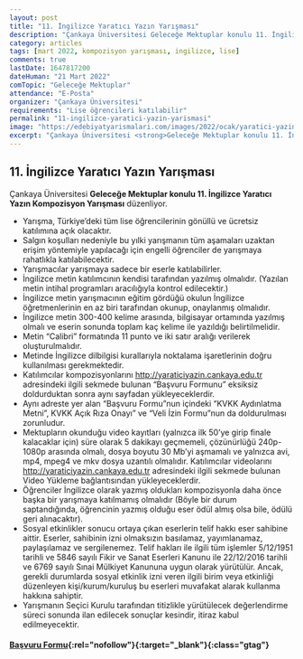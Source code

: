 ```yaml
---
layout: post
title: "11. İngilizce Yaratıcı Yazın Yarışması"
description: "Çankaya Üniversitesi Geleceğe Mektuplar konulu 11. İngilizce Yaratıcı Yazın Kompozisyon Yarışması düzenliyor."
category: articles
tags: [mart 2022, kompozisyon yarışması, ingilizce, lise]
comments: true
lastDate: 1647817200
dateHuman: "21 Mart 2022"
comTopic: "Geleceğe Mektuplar"
attendance: "E-Posta"
organizer: "Çankaya Üniversitesi"
requirements: "Lise öğrencileri katılabilir"
permalink: "11-ingilizce-yaratici-yazin-yarismasi"
image: "https://edebiyatyarismalari.com/images/2022/ocak/yaratici-yazin.jpg"
excerpt: "Çankaya Üniversitesi <strong>Geleceğe Mektuplar konulu 11. İngilizce Yaratıcı Yazın Kompozisyon Yarışması</strong> düzenliyor."
---
```


## 11. İngilizce Yaratıcı Yazın Yarışması
Çankaya Üniversitesi **Geleceğe Mektuplar konulu 11. İngilizce Yaratıcı Yazın Kompozisyon Yarışması** düzenliyor.  

- Yarışma, Türkiye’deki tüm lise öğrencilerinin gönüllü ve ücretsiz katılımına açık olacaktır.
- Salgın koşulları nedeniyle bu yılki yarışmanın tüm aşamaları uzaktan erişim yöntemiyle yapılacağı için engelli öğrenciler de yarışmaya rahatlıkla katılabilecektir.
- Yarışmacılar yarışmaya sadece bir eserle katılabilirler.
- İngilizce metin katılımcının kendisi tarafından yazılmış olmalıdır. (Yazılan metin intihal programları aracılığıyla kontrol edilecektir.)
- İngilizce metin yarışmacının eğitim gördüğü okulun İngilizce öğretmenlerinin en az biri tarafından okunup, onaylanmış olmalıdır.
- İngilizce metin 300-400 kelime arasında, bilgisayar ortamında yazılmış olmalı ve eserin sonunda toplam kaç kelime ile yazıldığı belirtilmelidir.
- Metin “Calibri” formatında 11 punto ve iki satır aralığı verilerek oluşturulmalıdır.
- Metinde İngilizce dilbilgisi kurallarıyla noktalama işaretlerinin doğru kullanılması gerekmektedir.
- Katılımcılar kompozisyonlarını http://yaraticiyazin.cankaya.edu.tr adresindeki ilgili sekmede bulunan “Başvuru Formunu” eksiksiz doldurduktan sonra aynı sayfadan yükleyeceklerdir.
- Aynı adreste yer alan “Başvuru Formu”nun içindeki “KVKK Aydınlatma Metni”, KVKK Açık Rıza Onayı” ve “Veli İzin Formu”nun da doldurulması zorunludur.
- Mektupların okunduğu video kayıtları (yalnızca ilk 50’ye girip finale kalacaklar için) süre olarak 5 dakikayı geçmemeli, çözünürlüğü 240p-1080p arasında olmalı, dosya boyutu 30 Mb’yi aşmamalı ve yalnızca avi, mp4, mpeg4 ve mkv dosya uzantılı olmalıdır. Katılımcılar videolarını http://yaraticiyazin.cankaya.edu.tr adresindeki ilgili sekmede bulunan Video Yükleme bağlantısından yükleyeceklerdir.
- Öğrenciler İngilizce olarak yazmış oldukları kompozisyonla daha önce başka bir yarışmaya katılmamış olmalıdır (Böyle bir durum saptandığında, öğrencinin yazmış olduğu eser ödül almış olsa bile, ödülü geri alınacaktır).
- Sosyal etkinlikler sonucu ortaya çıkan eserlerin telif hakkı eser sahibine aittir. Eserler, sahibinin izni olmaksızın basılamaz, yayımlanamaz, paylaşılamaz ve sergilenemez. Telif hakları ile ilgili tüm işlemler 5/12/1951 tarihli ve 5846 sayılı Fikir ve Sanat Eserleri Kanunu ile 22/12/2016 tarihli ve 6769 sayılı Sınai Mülkiyet Kanununa uygun olarak yürütülür. Ancak, gerekli durumlarda sosyal etkinlik izni veren ilgili birim veya etkinliği düzenleyen kişi/kurum/kuruluş bu eserleri muvafakat alarak kullanma hakkına sahiptir.
- Yarışmanın Seçici Kurulu tarafından titizlikle yürütülecek değerlendirme süreci sonunda ilan edilecek sonuçlar kesindir, itiraz kabul edilmeyecektir.

#### [Başvuru Formu](http://yaraticiyazin.cankaya.edu.tr){:rel="nofollow"}{:target="_blank"}{:class="gtag"}
